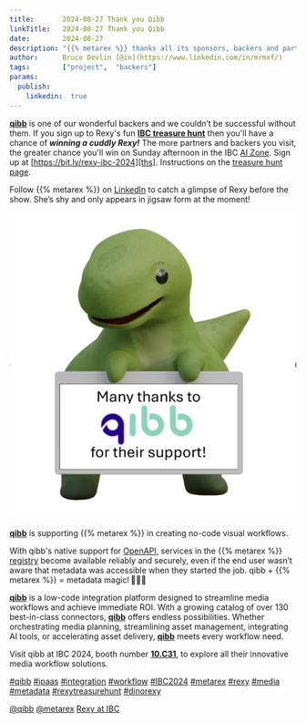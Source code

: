 ```yaml
---
title:       2024-08-27 Thank you Qibb
linkTitle:   2024-08-27 Thank you Qibb
date:        2024-08-27
description: "{{% metarex %}} thanks all its sponsors, backers and partners"
author:      Bruce Devlin [@in](https://www.linkedin.com/in/mrmxf/)
tags:        ["project",  "backers"]
params:
  publish:
    linkedin:  true
---
```


**[qibb][web]** is one of our wonderful backers and we couldn’t be successful
without them. If you sign up to Rexy's fun **[IBC treasure hunt][ths]** then
you'll have a chance of ***winning a cuddly Rexy!*** The more partners and
backers you visit, the greater chance you'll win on Sunday afternoon in the IBC
[AI Zone][rxydraw]. Sign up at [https://bit.ly/rexy-ibc-2024][ths].
Instructions on the [treasure hunt page][thp].

Follow {{% metarex %}} on [LinkedIn][limrx] to catch a glimpse of Rexy before
the show. She’s shy and only appears in jigsaw form at the moment!

<img class="ui centered bordered rounded image" src="featured-qibb.png" alt="V-Nova">

**[qibb][web]** is supporting {{% metarex %}} in creating no-code visual
workflows.

With qibb's native support for [OpenAPI][oapi], services in the {{% metarex %}}
[registry][reg] become available reliably and securely, even if the end user
wasn’t aware that metadata was accessible when they started the job. qibb + {{%
metarex %}} = metadata magic! 🦖✨✨

**[qibb][web]** is a low-code integration platform designed to streamline media
workflows and achieve immediate ROI. With a growing catalog of over 130
best-in-class connectors, **[qibb][web]** offers endless possibilities. Whether
orchestrating media planning, streamlining asset management, integrating AI
tools, or accelerating asset delivery, **[qibb][web]** meets every workflow
need.

Visit qibb at IBC 2024, booth number **[10.C31]**, to explore all their innovative
media workflow solutions.

[#qibb](https://www.linkedin.com/search/results/all/?keywords=%23qibb)
[#ipaas](https://www.linkedin.com/search/results/all/?keywords=%23ipaas)
[#integration](https://www.linkedin.com/search/results/all/?keywords=%23integration)
[#workflow](https://www.linkedin.com/search/results/all/?keywords=%23workflow)
[#IBC2024](https://www.linkedin.com/search/results/all/?keywords=%23IBC2024)
[#metarex](https://www.linkedin.com/search/results/all/?keywords=%23metarex)
[#rexy](https://www.linkedin.com/search/results/all/?keywords=%23rexy)
[#media](https://www.linkedin.com/search/results/all/?keywords=%23media)
[#metadata](https://www.linkedin.com/search/results/all/?keywords=%23metadata)
[#rexytreasurehunt](https://www.linkedin.com/search/results/all/?keywords=%23rexytreasurehunt)
[#dinorexy](https://www.linkedin.com/search/results/all/?keywords=%23dinorexy)

<i class="linkedin icon"></i>[@qibb](https://www.linkedin.com/company/qibb-techtriq/)
<i class="linkedin icon"></i>[@metarex][limrx]
<i class="linkedin icon"></i>[Rexy at IBC][lirxy]

[web]:    https://qibb.com/
[10.C31]: https://ibc2024.mapyourshow.com/8_0/floorplan/?st=keyword&sv=10..c31&hallID=F&selectedBooth=10.C31

[dmo]:     https://metarex.media/app/demos/
[limrx]:   https://uk.linkedin.com/company/metarex-media
[lirxy]:   https://www.linkedin.com/search/results/all/?keywords=%23ibc20024%20%23metarex%20%23rexy
[rxydraw]: https://ibc2024.mapyourshow.com/8_0/floorplan/?st=keyword&hallID=J&sv=V-NOVA&selectedBooth=14.AI03
[ths]:     https://bit.ly/rexy-ibc-2024
[thp]:     /project/treasure-hunt/
[reg]:     https://metarex.media/app/reg/
[oapi]:    https://swagger.io/specification/